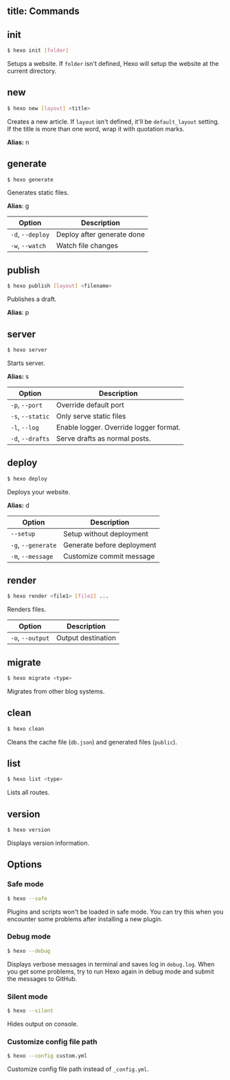 title: Commands
---
## init

``` bash
$ hexo init [folder]
```

Setups a website. If `folder` isn't defined, Hexo will setup the website at the current directory.

## new

``` bash
$ hexo new [layout] <title>
```

Creates a new article. If `layout` isn't defined, it'll be `default_layout` setting. If the title is more than one word, wrap it with quotation marks.

**Alias:** n

## generate

``` bash
$ hexo generate
```

Generates static files.

**Alias**: g

Option | Description
--- | ---
`-d`, `--deploy` | Deploy after generate done
`-w`, `--watch` | Watch file changes

## publish

``` bash
$ hexo publish [layout] <filename>
```

Publishes a draft.

**Alias**: p

## server

``` bash
$ hexo server
```

Starts server.

**Alias:** s

Option | Description
--- | ---
`-p`, `--port` | Override default port
`-s`, `--static` | Only serve static files
`-l`, `--log` | Enable logger. Override logger format.
`-d`, `--drafts` | Serve drafts as normal posts.

## deploy

``` bash
$ hexo deploy
```

Deploys your website.

**Alias:** d

Option | Description
--- | ---
`--setup` | Setup without deployment
`-g`, `--generate` | Generate before deployment
`-m`, `--message` | Customize commit message

## render

``` bash
$ hexo render <file1> [file2] ...
```

Renders files.

Option | Description
--- | ---
`-o`, `--output` | Output destination

## migrate

``` bash
$ hexo migrate <type>
```

Migrates from other blog systems.

## clean

``` bash
$ hexo clean
```

Cleans the cache file (`db.json`) and generated files (`public`).

## list

``` bash
$ hexo list <type>
```

Lists all routes.

## version

``` bash
$ hexo version
```

Displays version information.

## Options

### Safe mode

``` bash
$ hexo --safe
```

Plugins and scripts won't be loaded in safe mode. You can try this when you encounter some problems after installing a new plugin.

### Debug mode

``` bash
$ hexo --debug
```

Displays verbose messages in terminal and saves log in `debug.log`. When you get some problems, try to run Hexo again in debug mode and submit the messages to GitHub.

### Silent mode

``` bash
$ hexo --silent
```

Hides output on console.

### Customize config file path

``` bash
$ hexo --config custom.yml
```

Customize config file path instead of `_config.yml`.
